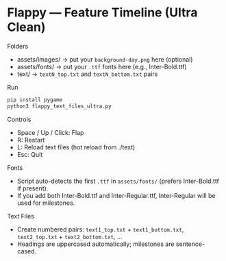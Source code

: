 # Flappy — Feature Timeline (Ultra Clean)

Folders
- assets/images/  → put your `background-day.png` here (optional)
- assets/fonts/   → put your `.ttf` fonts here (e.g., Inter-Bold.ttf)
- text/           → `textN_top.txt` and `textN_bottom.txt` pairs

Run
```bash
pip install pygame
python3 flappy_text_files_ultra.py
```

Controls
- Space / Up / Click: Flap
- R: Restart
- L: Reload text files (hot reload from ./text)
- Esc: Quit

Fonts
- Script auto-detects the first `.ttf` in `assets/fonts/` (prefers Inter-Bold.ttf if present).
- If you add both Inter-Bold.ttf and Inter-Regular.ttf, Inter-Regular will be used for milestones.

Text Files
- Create numbered pairs: `text1_top.txt` + `text1_bottom.txt`, `text2_top.txt` + `text2_bottom.txt`, ...
- Headings are uppercased automatically; milestones are sentence-cased.
